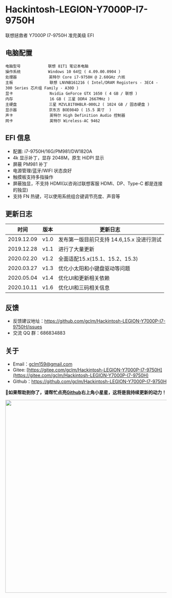 # Hackintosh-LEGION-Y7000P-I7-9750H

联想拯救者 Y7000P I7-9750H 准完美级 EFI

## 电脑配置

```
电脑型号            联想 81T1 笔记本电脑
操作系统            Windows 10 64位 ( 4.09.00.0904 )
处理器              英特尔 Core i7-9750H @ 2.60GHz 六核
主板                联想 LNVNB161216 ( Intel/DRAM Registers - 3EC4 - 300 Series 芯片组 Family - A30D )
显卡                Nvidia GeForce GTX 1650 ( 4 GB / 联想 )
内存                16 GB ( 三星 DDR4 2667MHz )
主硬盘              三星 MZVLB1T0HBLR-000L2 ( 1024 GB / 固态硬盘 )
显示器              京东方 BOE084D ( 15.5 英寸  )
声卡                英特尔 High Definition Audio 控制器
网卡                英特尔 Wireless-AC 9462
```

## EFI 信息

- 配置: i7-9750H/16G/PM981/DW1820A
- 4k 显示补丁，显存 2048M，原生 HiDPI 显示
- 屏蔽 PM981 补丁
- 电源管理/蓝牙/WIFI 状态良好
- 触摸板支持多指操作
- 屏蔽独显，不支持 HDMI(以咨询过联想客服 HDMI、DP、Type-C 都是连接的独显)
- 支持 FN 热键，可以使用系统组合键调节亮度、声音等

## 更新日志

| 时间       | 版本 | 更新日志                                  |
| ---------- | ---- | ----------------------------------------- |
| 2019.12.09 | v1.0 | 发布第一版目前只支持 14.6,15.x 没进行测试 |
| 2019.12.28 | v1.1 | 进行了大量更新                            |
| 2020.02.20 | v1.2 | 全面适配15.x(15.1、15.2、15.3)            |
| 2020.03.27 | v1.3 | 优化小太阳和小键盘驱动等问题              |
| 2020.05.04 | v1.4 | 优化UI和更新相关依赖                      |
| 2020.10.11 | v1.6 | 优化UI和三码相关信息                      |

## 反馈

- 反馈建议地址：<https://github.com/gclm/Hackintosh-LEGION-Y7000P-I7-9750H/issues>
- 交流 QQ 群：686834883

## 关于

- Email：[gclm159@gmail.com](mailto:gclm159@gmail.com)
- Gitee:  [https://gitee.com/gclm/Hackintosh-LEGION-Y7000P-I7-9750H](https://gitee.com/gclm/Hackintosh-LEGION-Y7000P-I7-9750H)
- Github：<https://github.com/gclm/Hackintosh-LEGION-Y7000P-I7-9750H>

**📣如果帮助到你了，请帮忙点亮[Github](https://github.com/gclm/Hackintosh-LEGION-Y7000P-I7-9750H)右上角小星星，这将是我持续更新的动力！**

<img src='https://cdn.jsdelivr.net/gh/gclm/images@master/20191230923363Du7so.jpg' width="600px" />

